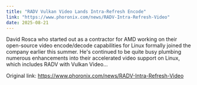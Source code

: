 ```yaml
---
title: "RADV Vulkan Video Lands Intra-Refresh Encode"
link: "https://www.phoronix.com/news/RADV-Intra-Refresh-Video"
date: 2025-08-21
---
```


David Rosca who started out as a contractor for AMD working on their open-source video encode/decode capabilities for Linux formally joined the company earlier this summer. He's continued to be quite busy plumbing numerous enhancements into their accelerated video support on Linux, which includes RADV with Vulkan Video...

Original link: https://www.phoronix.com/news/RADV-Intra-Refresh-Video